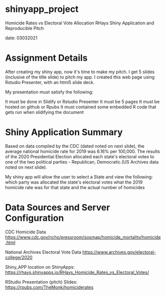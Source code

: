 # shinyapp_project

Homicide Rates vs Electoral Vote Allocation
RHays Shiny Application and Reproducible Pitch

date: 03032021

Assignment Details
========================================================

After creating my shiny app, now it's time to make my pitch. I get 5 slides 
(inclusive of the title slide) to pitch my app. I created this web page 
using Rstudio Presenter, with an html5 slide deck.

My presentation must satisfy the following:

It must be done in Slidify or Rstudio Presenter
It must be 5 pages
It must be hosted on github or Rpubs
It must contained some embedded R code that gets run when slidifying the document

Shiny Application Summary
========================================================
Based on data compiled by the CDC (dated noted on next slide), the average national homicide
rate for 2019 was 6.16% per 100,000. The results of the 2020 Presidential Election
allocated each state's electoral votes to one of the two political parties - Republican, Democratic.(US Archives data noted on next slide).

My shiny app will allow the user to select a State and view the following:
which party was allocated the state's electoral votes
what the 2019 homicide rate was for that state
and the actual number of homicides


Data Sources and Server Configuration
========================================================
CDC Homicide Data https://www.cdc.gov/nchs/pressroom/sosmap/homicide_mortality/homicide.html

National Archives Electoral Vote Data https://www.archives.gov/electoral-college/2020

Shiny_APP location on ShinyApps: https://rhays.shinyapps.io/RHays_Homicide_Rates_vs_Electoral_Votes/

RStudio Presentation (pitch) Slides: https://rpubs.com/TheMonk/homiciderates
 
